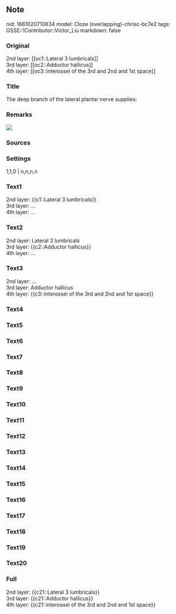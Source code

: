 ## Note
nid: 1661020710834
model: Cloze (overlapping)-chrisc-bc7e2
tags: GSSE::!Contributor::Victor_Liu
markdown: false

### Original
<div>
  2nd layer: [[oc1::Lateral 3 lumbricals]]
</div>
<div>
  3rd layer: [[oc2::Adductor hallicus]]
</div>
<div>
  4th layer: [[oc3::interossei of the 3rd and 2nd and 1st space]]
</div>

### Title
The deep branch of the lateral plantar nerve supplies:

### Remarks
<img src="paste-417f6d979945eda50b04e66c29700665062eeb66.jpg">

### Sources


### Settings
1,1,0 | n,n,n,n

### Text1
<div>
  2nd layer: {{c1::Lateral 3 lumbricals}}
</div>
<div>
  3rd layer: ...
</div>
<div>
  4th layer: ...
</div>

### Text2
<div>
  2nd layer: Lateral 3 lumbricals
</div>
<div>
  3rd layer: {{c2::Adductor hallicus}}
</div>
<div>
  4th layer: ...
</div>

### Text3
<div>
  2nd layer: ...
</div>
<div>
  3rd layer: Adductor hallicus
</div>
<div>
  4th layer: {{c3::interossei of the 3rd and 2nd and 1st space}}
</div>

### Text4


### Text5


### Text6


### Text7


### Text8


### Text9


### Text10


### Text11


### Text12


### Text13


### Text14


### Text15


### Text16


### Text17


### Text18


### Text19


### Text20


### Full
<div>
  2nd layer: {{c21::Lateral 3 lumbricals}}
</div>
<div>
  3rd layer: {{c21::Adductor hallicus}}
</div>
<div>
  4th layer: {{c21::interossei of the 3rd and 2nd and 1st space}}
</div>
